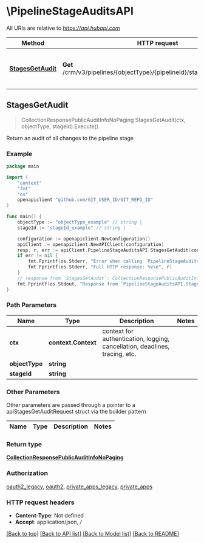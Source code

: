 # \PipelineStageAuditsAPI

All URIs are relative to *https://api.hubapi.com*

Method | HTTP request | Description
------------- | ------------- | -------------
[**StagesGetAudit**](PipelineStageAuditsAPI.md#StagesGetAudit) | **Get** /crm/v3/pipelines/{objectType}/{pipelineId}/stages/{stageId}/audit | Return an audit of all changes to the pipeline stage



## StagesGetAudit

> CollectionResponsePublicAuditInfoNoPaging StagesGetAudit(ctx, objectType, stageId).Execute()

Return an audit of all changes to the pipeline stage



### Example

```go
package main

import (
	"context"
	"fmt"
	"os"
	openapiclient "github.com/GIT_USER_ID/GIT_REPO_ID"
)

func main() {
	objectType := "objectType_example" // string | 
	stageId := "stageId_example" // string | 

	configuration := openapiclient.NewConfiguration()
	apiClient := openapiclient.NewAPIClient(configuration)
	resp, r, err := apiClient.PipelineStageAuditsAPI.StagesGetAudit(context.Background(), objectType, stageId).Execute()
	if err != nil {
		fmt.Fprintf(os.Stderr, "Error when calling `PipelineStageAuditsAPI.StagesGetAudit``: %v\n", err)
		fmt.Fprintf(os.Stderr, "Full HTTP response: %v\n", r)
	}
	// response from `StagesGetAudit`: CollectionResponsePublicAuditInfoNoPaging
	fmt.Fprintf(os.Stdout, "Response from `PipelineStageAuditsAPI.StagesGetAudit`: %v\n", resp)
}
```

### Path Parameters


Name | Type | Description  | Notes
------------- | ------------- | ------------- | -------------
**ctx** | **context.Context** | context for authentication, logging, cancellation, deadlines, tracing, etc.
**objectType** | **string** |  | 
**stageId** | **string** |  | 

### Other Parameters

Other parameters are passed through a pointer to a apiStagesGetAuditRequest struct via the builder pattern


Name | Type | Description  | Notes
------------- | ------------- | ------------- | -------------



### Return type

[**CollectionResponsePublicAuditInfoNoPaging**](CollectionResponsePublicAuditInfoNoPaging.md)

### Authorization

[oauth2_legacy](../README.md#oauth2_legacy), [oauth2](../README.md#oauth2), [private_apps_legacy](../README.md#private_apps_legacy), [private_apps](../README.md#private_apps)

### HTTP request headers

- **Content-Type**: Not defined
- **Accept**: application/json, */*

[[Back to top]](#) [[Back to API list]](../README.md#documentation-for-api-endpoints)
[[Back to Model list]](../README.md#documentation-for-models)
[[Back to README]](../README.md)

